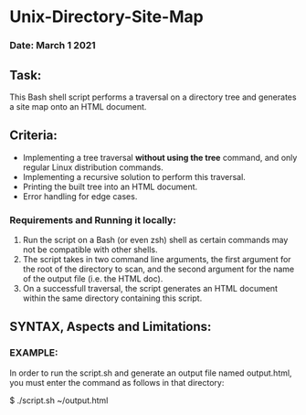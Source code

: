 # Unix-Directory-Site-Map

### Date: March 1 2021

## Task:

This Bash shell script performs a traversal on a directory tree and generates a site map onto an HTML document.

## Criteria:

- Implementing a tree traversal **without using the tree** command, and only regular Linux distribution commands.
- Implementing a recursive solution to perform this traversal.
- Printing the built tree into an HTML document.
- Error handling for edge cases.

### Requirements and Running it locally:

1. Run the script on a Bash (or even zsh) shell as certain commands may not be compatible with other shells.
2. The script takes in two command line arguments, the first argument for the root of the directory to scan, and the second argument for the name of the output file (i.e. the HTML doc).
3. On a successfull traversal, the script generates an HTML document within the same directory containing this script.

## SYNTAX, Aspects and Limitations:

### EXAMPLE:

In order to run the script.sh and generate an output file named output.html, you must enter the command as follows in that directory:

$ ./script.sh ~/output.html
